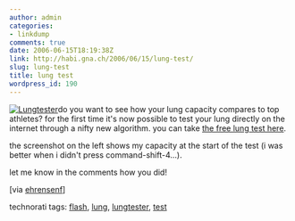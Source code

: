 ```yaml
---
author: admin
categories:
- linkdump
comments: true
date: 2006-06-15T18:19:38Z
link: http://habi.gna.ch/2006/06/15/lung-test/
slug: lung-test
title: lung test
wordpress_id: 190
---
```


[![Lungtester](http://habi.gna.ch/blog/images/lungtester-tm.jpg)](http://habi.gna.ch/blog/images/lungtester.jpg)do you want to see how your lung capacity compares to top athletes? for the first time it's now possible to test your lung directly on the internet through a nifty new algorithm. you can take [the free lung test here](http://lungtester.com/).
  
the screenshot on the left shows my capacity at the start of the test (i was better when i didn't press command-shift-4...).



let me know in the comments how you did!



[via [ehrensenf](http://www.ehrensenf.de/2006/06/14/lungentest-kontur-tuer-extrem-hupen/)]





technorati tags: [flash](http://www.technorati.com/tag/flash), [lung](http://www.technorati.com/tag/lung), [lungtester](http://www.technorati.com/tag/lungtester), [test](http://www.technorati.com/tag/test)
